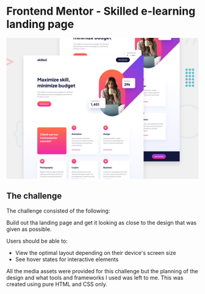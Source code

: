 # Frontend Mentor - Skilled e-learning landing page

![Design preview for the Skilled e-learning landing page coding challenge](./preview.jpg)

## The challenge

The challenge consisted of the following:

Build out tha landing page and get it looking as close to the design that was given as possible.

Users should be able to:

- View the optimal layout depending on their device's screen size
- See hover states for interactive elements

All the media assets were provided for this challenge but the planning of the design and what tools and frameworks I used was left to me. This was created using pure HTML and CSS only.
